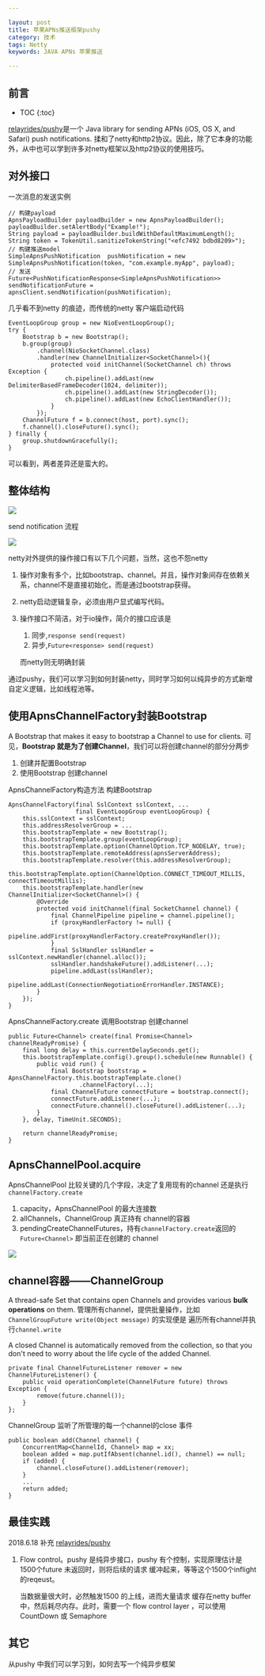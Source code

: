 ```yaml
---

layout: post
title: 苹果APNs推送框架pushy
category: 技术
tags: Netty
keywords: JAVA APNs 苹果推送

---
```


## 前言

* TOC
{:toc}

[relayrides/pushy](https://github.com/relayrides/pushy)是一个 Java library for sending APNs (iOS, OS X, and Safari) push notifications. 揉和了netty和http2协议。因此，除了它本身的功能外，从中也可以学到许多对netty框架以及http2协议的使用技巧。

## 对外接口

一次消息的发送实例

    // 构建payload
    ApnsPayloadBuilder payloadBuilder = new ApnsPayloadBuilder();
    payloadBuilder.setAlertBody("Example!");
    String payload = payloadBuilder.buildWithDefaultMaximumLength();
    String token = TokenUtil.sanitizeTokenString("<efc7492 bdbd8209>");
    // 构建推送model
    SimpleApnsPushNotification  pushNotification = new SimpleApnsPushNotification(token, "com.example.myApp", payload);
    // 发送
	Future<PushNotificationResponse<SimpleApnsPushNotification>> sendNotificationFuture = apnsClient.sendNotification(pushNotification);

几乎看不到netty 的痕迹，而传统的netty 客户端启动代码

	EventLoopGroup group = new NioEventLoopGroup();
    try {
       	Bootstrap b = new Bootstrap();
       	b.group(group)
            .channel(NioSocketChannel.class)
            .handler(new ChannelInitializer<SocketChannel>(){
                protected void initChannel(SocketChannel ch) throws Exception {
                    ch.pipeline().addLast(new DelimiterBasedFrameDecoder(1024, delimiter));
                    ch.pipeline().addLast(new StringDecoder());
                    ch.pipeline().addLast(new EchoClientHandler());
                }
            });
       	ChannelFuture f = b.connect(host, port).sync();
       	f.channel().closeFuture().sync();
   	} finally {
        group.shutdownGracefully();
   	}

可以看到，两者差异还是蛮大的。

## 整体结构

![](/public/upload/netty/pushy_object.png)

send notification 流程

![](/public/upload/netty/pushy_send_notification.png)

netty对外提供的操作接口有以下几个问题，当然，这也不怨netty

1. 操作对象有多个，比如bootstrap、channel。并且，操作对象间存在依赖关系，channel不是直接初始化，而是通过bootstrap获得。
2. netty启动逻辑复杂，必须由用户显式编写代码。
3. 操作接口不简洁，对于io操作，简介的接口应该是

	1. 同步,`response send(request)`
	2. 异步,`Future<response> send(request)`

	而netty则无明确封装
	
通过pushy，我们可以学习到如何封装netty，同时学习如何以纯异步的方式新增自定义逻辑，比如线程池等。

## 使用ApnsChannelFactory封装Bootstrap

A  Bootstrap that makes it easy to bootstrap a Channel to use for clients. 可见，**Bootstrap 就是为了创建Channel**，我们可以将创建channel的部分分两步

1. 创建并配置Bootstrap
2. 使用Bootstrap 创建channel

ApnsChannelFactory构造方法 构建Bootstrap

    ApnsChannelFactory(final SslContext sslContext, ...
                       final EventLoopGroup eventLoopGroup) {
        this.sslContext = sslContext;
        this.addressResolverGroup = ...
        this.bootstrapTemplate = new Bootstrap();
        this.bootstrapTemplate.group(eventLoopGroup);
        this.bootstrapTemplate.option(ChannelOption.TCP_NODELAY, true);
        this.bootstrapTemplate.remoteAddress(apnsServerAddress);
        this.bootstrapTemplate.resolver(this.addressResolverGroup);
        this.bootstrapTemplate.option(ChannelOption.CONNECT_TIMEOUT_MILLIS, connectTimeoutMillis);
        this.bootstrapTemplate.handler(new ChannelInitializer<SocketChannel>() {
            @Override
            protected void initChannel(final SocketChannel channel) {
                final ChannelPipeline pipeline = channel.pipeline();
                if (proxyHandlerFactory != null) {
                    pipeline.addFirst(proxyHandlerFactory.createProxyHandler());
                }
                final SslHandler sslHandler = sslContext.newHandler(channel.alloc());
                sslHandler.handshakeFuture().addListener(...);
                pipeline.addLast(sslHandler);
                pipeline.addLast(ConnectionNegotiationErrorHandler.INSTANCE);
            }
        });
    }

ApnsChannelFactory.create 调用Bootstrap 创建channel

    public Future<Channel> create(final Promise<Channel> channelReadyPromise) {
        final long delay = this.currentDelaySeconds.get();
        this.bootstrapTemplate.config().group().schedule(new Runnable() {
            public void run() {
                final Bootstrap bootstrap = ApnsChannelFactory.this.bootstrapTemplate.clone()
                        .channelFactory(...);
                final ChannelFuture connectFuture = bootstrap.connect();
                connectFuture.addListener(...);
                connectFuture.channel().closeFuture().addListener(...);
            }
        }, delay, TimeUnit.SECONDS);

        return channelReadyPromise;
    }

## ApnsChannelPool.acquire

ApnsChannelPool 比较关键的几个字段，决定了复用现有的channel 还是执行`channelFactory.create`

1. capacity，ApnsChannelPool 的最大连接数
2. allChannels，ChannelGroup 真正持有 channel的容器
3. pendingCreateChannelFutures，持有`channelFactory.create`返回的`Future<Channel>` 即当前正在创建的 channel

![](/public/upload/netty/pushy_acquire_channel.png)

## channel容器——ChannelGroup

A thread-safe  Set that contains open Channels and provides various **bulk operations** on them. 管理所有channel，提供批量操作，比如`ChannelGroupFuture write(Object message)` 的实现便是 遍历所有channel并执行`channel.write`

A closed Channel is automatically removed from the collection, so that you don't need to worry about the life cycle of the added Channel. 

    private final ChannelFutureListener remover = new ChannelFutureListener() {
        public void operationComplete(ChannelFuture future) throws Exception {
            remove(future.channel());
        }
    };

ChannelGroup 监听了所管理的每一个channel的close 事件

    public boolean add(Channel channel) {
        ConcurrentMap<ChannelId, Channel> map = xx;
        boolean added = map.putIfAbsent(channel.id(), channel) == null;
        if (added) {
            channel.closeFuture().addListener(remover);
        }
        ...
        return added;
    }

## 最佳实践

2018.6.18 补充 [relayrides/pushy](https://github.com/relayrides/pushy/wiki/Best-practices)

1. Flow control。pushy 是纯异步接口，pushy 有个控制，实现原理估计是1500个future 未返回时，则将后续的请求 缓冲起来，等等这个1500个inflight 的reqeust。

	当数据量很大时，必然触发1500 的上线，进而大量请求 缓存在netty buffer 中，然后耗尽内存。此时，需要一个 flow control layer ，可以使用CountDown 或 Semaphore
	

## 其它

从pushy 中我们可以学习到，如何去写一个纯异步框架